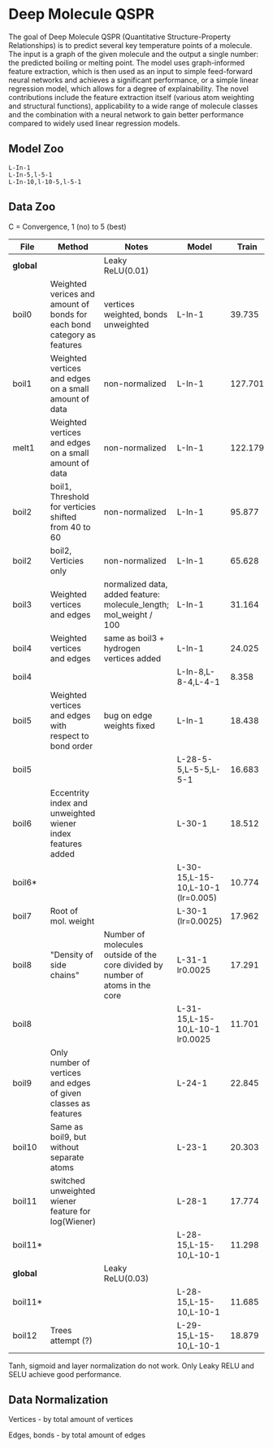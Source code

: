# Deep Molecule QSPR

The goal of Deep Molecule QSPR (Quantitative Structure-Property Relationships) is to predict several key temperature points of a molecule. The input is a graph of the given molecule and the output a single number: the predicted boiling or melting point. The model uses graph-informed feature extraction, which is then used as an input to simple feed-forward neural networks and achieves a significant performance, or a simple linear regression model, which allows for a degree of explainability. The novel contributions include the feature extraction itself (various atom weighting and structural functions), applicability to a wide range of molecule classes and the combination with a neural network to gain better performance compared to widely used linear regression models.


## Model Zoo

```
L-In-1
L-In-5,l-5-1
L-In-10,l-10-5,l-5-1
```

## Data Zoo

C = Convergence, 1 (no) to 5 (best)

| File | Method | Notes | Model | Train | Valid | C |
|-|-|-|-|-|-|-|
|**global** | | Leaky ReLU(0.01) | | | | |
|boil0 | Weighted verices and amount of bonds for each bond category as features |vertices weighted, bonds unweighted|L-In-1 | 39.735 | 41.939 | 5 | 
|boil1 | Weighted vertices and edges on a small amount of data |non-normalized| L-In-1 | 127.701 | 107.297 | 2 | 
|melt1 | Weighted vertices and edges on a small amount of data |non-normalized| L-In-1 | 122.179 | 138.810 | 2 |
|boil2 | boil1, Threshold for verticies shifted from 40 to 60 |non-normalized| L-In-1 | 95.877 | 91.354 | 2 |
|boil2 | boil2, Verticies only |non-normalized | L-In-1 | 65.628 | 61.316 | 5 |
|boil3 | Weighted vertices and edges | normalized data, added feature: molecule\_length; mol\_weight / 100 | L-In-1 | 31.164 | 27.502 | 5 |
|boil4 | Weighted vertices and edges | same as boil3 + hydrogen vertices added | L-In-1 | 24.025 | 23.512 | 5 |
|boil4 | | | L-In-8,L-8-4,L-4-1 | 8.358 | 17.468 | 4 |
|boil5 | Weighted vertices and edges with respect to bond order | bug on edge weights fixed | L-In-1 | 18.438 | 18.860 | 5 |
|boil5 | | | L-28-5-5,L-5-5,L-5-1 | 16.683 | 17.545 | 4 |
|boil6 | Eccentrity index and unweighted wiener index features added | | L-30-1 | 18.512 | 18.927 | 4 |
|boil6* | | | L-30-15,L-15-10,L-10-1 (lr=0.005)| 10.774 | 12.912 | 4 |
|boil7 | Root of mol. weight | | L-30-1 (lr=0.0025) |17.962 | 18.351  |4|
|boil8 | "Density of side chains" | Number of molecules outside of the core divided by number of atoms in the core | L-31-1 lr0.0025 | 17.291 | 17.445| 4 |
|boil8 | | | L-31-15,L-15-10,L-10-1 lr0.0025 | 11.701 | 12.469 | 3 |
|boil9 |Only number of vertices and edges of given classes as features | | L-24-1 | 22.845 | 19.169 | 5 |
|boil10 |Same as boil9, but without separate atoms | | L-23-1 | 20.303 | 19.666 | 5 |
|boil11 | switched unweighted wiener feature for log(Wiener)  | | L-28-1 | 17.774 | 16.958 | 5 |
|boil11* |  | | L-28-15,L-15-10,L-10-1 | 11.298 | 12.373 | 4 |
|**global** | | Leaky ReLU(0.03) | | | | |
|boil11* |  | | L-28-15,L-15-10,L-10-1 | 11.685 | 11.571 | 4 |
|boil12 | Trees attempt (?) | | L-29-15,L-15-10,L-10-1 | 18.879 | 25.689 | 3 |

Tanh, sigmoid and layer normalization do not work. Only Leaky RELU and SELU achieve good performance.

## Data Normalization

Vertices - by total amount of vertices

Edges, bonds - by total amount of edges
